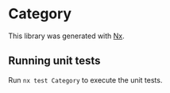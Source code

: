 # Category

This library was generated with [Nx](https://nx.dev).

## Running unit tests

Run `nx test Category` to execute the unit tests.
